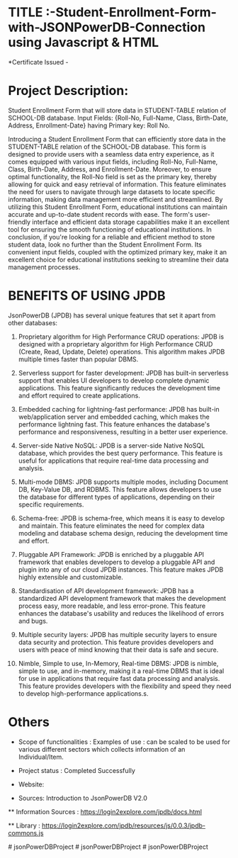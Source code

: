 # TITLE :-Student-Enrollment-Form-with-JSONPowerDB-Connection using Javascript & HTML
*Certificate Issued - 


# Project Description:
Student Enrollment Form that will store data in STUDENT-TABLE relation of SCHOOL-DB database.
Input Fields: {Roll-No, Full-Name, Class, Birth-Date, Address, Enrollment-Date} having Primary key: Roll No.


Introducing a Student Enrollment Form that can efficiently store data in the STUDENT-TABLE relation of the SCHOOL-DB database. This form is designed to provide users with a seamless data entry experience, as it comes equipped with various input fields, including Roll-No, Full-Name, Class, Birth-Date, Address, and Enrollment-Date.
Moreover, to ensure optimal functionality, the Roll-No field is set as the primary key, thereby allowing for quick and easy retrieval of information. This feature eliminates the need for users to navigate through large datasets to locate specific information, making data management more efficient and streamlined.
By utilizing this Student Enrollment Form, educational institutions can maintain accurate and up-to-date student records with ease. The form's user-friendly interface and efficient data storage capabilities make it an excellent tool for ensuring the smooth functioning of educational institutions.
In conclusion, if you're looking for a reliable and efficient method to store student data, look no further than the Student Enrollment Form. Its convenient input fields, coupled with the optimized primary key, make it an excellent choice for educational institutions seeking to streamline their data management processes.



# BENEFITS OF USING JPDB
JsonPowerDB (JPDB) has several unique features that set it apart from other databases:

1.  Proprietary algorithm for High Performance CRUD operations: JPDB is designed with a proprietary algorithm for High Performance CRUD (Create, Read, Update, Delete) operations. This algorithm makes JPDB multiple times faster than popular DBMS.

2.  Serverless support for faster development: JPDB has built-in serverless support that enables UI developers to develop complete dynamic applications. This feature significantly reduces the development time and effort required to create applications.

3.  Embedded caching for lightning-fast performance: JPDB has built-in web/application server and embedded caching, which makes the performance lightning fast. This feature enhances the database's performance and responsiveness, resulting in a better user experience.

4.  Server-side Native NoSQL: JPDB is a server-side Native NoSQL database, which provides the best query performance. This feature is useful for applications that require real-time data processing and analysis.

5.  Multi-mode DBMS: JPDB supports multiple modes, including Document DB, Key-Value DB, and RDBMS. This feature allows developers to use the database for different types of applications, depending on their specific requirements.

6.  Schema-free: JPDB is schema-free, which means it is easy to develop and maintain. This feature eliminates the need for complex data modeling and database schema design, reducing the development time and effort.

7.  Pluggable API Framework: JPDB is enriched by a pluggable API framework that enables developers to develop a pluggable API and plugin into any of our cloud JPDB instances. This feature makes JPDB highly extensible and customizable.

8.  Standardisation of API development framework: JPDB has a standardized API development framework that makes the development process easy, more readable, and less error-prone. This feature enhances the database's usability and reduces the likelihood of errors and bugs.

9.  Multiple security layers: JPDB has multiple security layers to ensure data security and protection. This feature provides developers and users with peace of mind knowing that their data is safe and secure.

10. Nimble, Simple to use, In-Memory, Real-time DBMS: JPDB is nimble, simple to use, and in-memory, making it a real-time DBMS that is ideal for use in applications that require fast data processing and analysis. This feature provides developers with the flexibility and speed they need to develop high-performance applications.s.


# Others

* Scope of functionalities :
Examples of use : can be scaled to be used for various different sectors which collects information of an Individual/Item.

* Project status : Completed Successfully

* Website: 
* Sources: Introduction to JsonPowerDB V2.0

** Information Sources : https://login2explore.com/jpdb/docs.html

** Library : https://login2explore.com/jpdb/resources/js/0.0.3/jpdb-commons.js






#   j s o n P o w e r D B P r o j e c t 
 
 #   j s o n P o w e r D B P r o j e c t 
 
 #   j s o n P o w e r D B P r o j e c t 
 
 
